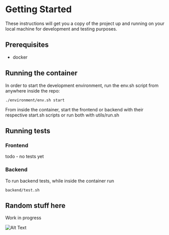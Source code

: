 # Getting Started

These instructions will get you a copy of the project up and running on your local machine for development and testing purposes.

## Prerequisites

* docker

## Running the container

In order to start the development environment, run the env.sh script from anywhere inside the repo:
```
./environment/env.sh start
```

From inside the container, start the frontend or backend with their respective start.sh scripts or run both with utils/run.sh

## Running tests

### Frontend

todo - no tests yet

### Backend

To run backend tests, while inside the container run

```
backend/test.sh
```

## Random stuff here

Work in progress

![Alt Text](https://media.giphy.com/media/Jg41tM6Bk71te/giphy.gif)
